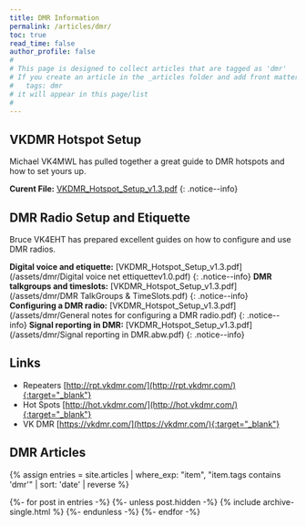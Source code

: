 ```yaml
---
title: DMR Information
permalink: /articles/dmr/
toc: true
read_time: false
author_profile: false
#
# This page is designed to collect articles that are tagged as 'dmr'
# If you create an article in the _articles folder and add front matter of
#   tags: dmr
# it will appear in this page/list
#
---
```

## VKDMR Hotspot Setup

Michael VK4MWL has pulled together a great guide to DMR hotspots and
how to set yours up.

**Curent File:** [VKDMR_Hotspot_Setup_v1.3.pdf](/assets/dmr/VKDMR_Hotspot_Setup_v1.3.pdf)
{: .notice--info}

## DMR Radio Setup and Etiquette

Bruce VK4EHT has prepared excellent guides on how to configure and use DMR radios.

**Digital voice and etiquette:** [VKDMR_Hotspot_Setup_v1.3.pdf](/assets/dmr/Digital voice net ettiquettev1.0.pdf)
{: .notice--info}
**DMR talkgroups and timeslots:** [VKDMR_Hotspot_Setup_v1.3.pdf](/assets/dmr/DMR TalkGroups & TimeSlots.pdf)
{: .notice--info}
**Configuring a DMR radio:** [VKDMR_Hotspot_Setup_v1.3.pdf](/assets/dmr/General notes for configuring a DMR radio.pdf)
{: .notice--info}
**Signal reporting in DMR:** [VKDMR_Hotspot_Setup_v1.3.pdf](/assets/dmr/Signal reporting in DMR.abw.pdf)
{: .notice--info}


## Links

* Repeaters [http://rpt.vkdmr.com/](http://rpt.vkdmr.com/){:target="_blank"}
* Hot Spots [http://hot.vkdmr.com/](http://hot.vkdmr.com/){:target="_blank"}
* VK DMR [https://vkdmr.com/](https://vkdmr.com/){:target="_blank"}

## DMR Articles

{%
assign entries = site.articles
        | where_exp: "item", "item.tags contains 'dmr'"
        | sort: 'date'
        | reverse %}

{%- for post in entries -%}
  {%- unless post.hidden -%}
    {% include archive-single.html %}
  {%- endunless -%}
{%- endfor -%}

